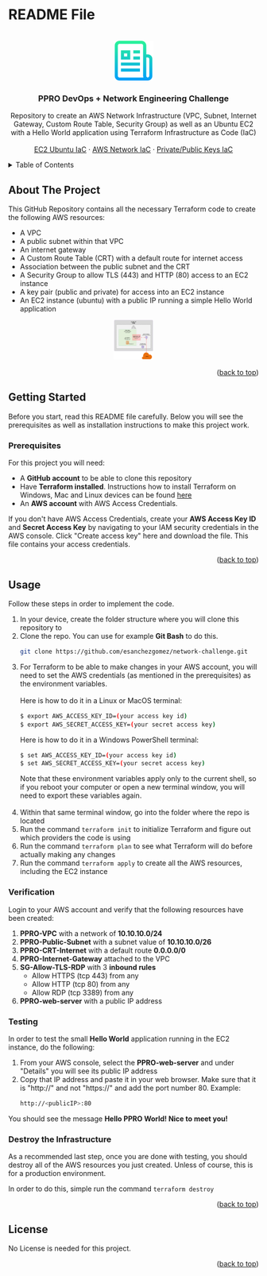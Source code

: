 # README File <a name="readme-top"></a>


<!-- PROJECT LOGO -->
<br />
<div align="center">
  <a href="https://github.com/esanchezgomez/network-challenge">
    <img src="images/readme_logo.png" alt="Logo" width="80" height="80">
  </a>

<h3 align="center">PPRO DevOps + Network Engineering Challenge</h3>

  <p align="center">
    Repository to create an AWS Network Infrastructure (VPC, Subnet, Internet Gateway, Custom Route Table, Security Group) as well as an Ubuntu EC2 with a Hello World application using Terraform Infrastructure as Code (IaC)
    <br />
    <br />
    <a href="https://github.com/esanchezgomez/network-challenge/blob/main/ec2.tf">EC2 Ubuntu IaC</a>
    ·
    <a href="https://github.com/esanchezgomez/network-challenge/blob/main/vpc.tf">AWS Network IaC</a>
    ·
    <a href="https://github.com/esanchezgomez/network-challenge/blob/main/key-pair-main.tf">Private/Public Keys IaC</a>
  </p>
</div>


<!-- TABLE OF CONTENTS -->
<details>
  <summary>Table of Contents</summary>
  <ol>
    <li>
      <a href="#about-the-project">About The Project</a>
    </li>
    <li>
      <a href="#getting-started">Getting Started</a>
      <ul>
        <li><a href="#prerequisites">Prerequisites</a></li>
      </ul>
    </li>
    <li><a href="#usage">Usage</a></li>
      <ul>
        <li><a href="#verification">Verification</a></li>
      </ul>
      <ul>
        <li><a href="#testing">Testing</a></li>
      </ul>
      <ul>
        <li><a href="#destroy-the-infrastructure">Destroy the Infrastructure</a></li>
      </ul>
    <li><a href="#license">License</a></li>
    <li><a href="#acknowledgments">Acknowledgments</a></li>
  </ol>
</details>


<!-- ABOUT THE PROJECT -->
## About The Project

This GitHub Repository contains all the necessary Terraform code to create the following AWS resources:
* A VPC
* A public subnet within that VPC
* An internet gateway
* A Custom Route Table (CRT) with a default route for internet access
* Association between the public subnet and the CRT
* A Security Group to allow TLS (443) and HTTP (80) access to an EC2 instance
* A key pair (public and private) for access into an EC2 instance
* An EC2 instance (ubuntu) with a public IP running a simple Hello World application

<p align="center"><img src="images/aws_network.png" alt="AWS" width="80" height="80"></p>

<p align="right">(<a href="#readme-top">back to top</a>)</p>


<!-- GETTING STARTED -->
## Getting Started

Before you start, read this README file carefully. Below you will see the prerequisites as well as installation instructions to make this project work.

### Prerequisites

For this project you will need:
* A <strong>GitHub account</strong> to be able to clone this repository
* Have <strong>Terraform installed</strong>. Instructions how to install Terraform on Windows, Mac and Linux devices can be found <a href="https://learn.hashicorp.com/tutorials/terraform/install-cli">here</a>
* An <strong>AWS account</strong> with AWS Access Credentials. 

If you don't have AWS Access Credentials, create your <strong>AWS Access Key ID</strong> and <strong>Secret Access Key</strong> by navigating to your IAM security credentials in the AWS console. Click "Create access key" here and download the file. This file contains your access credentials.

<p align="right">(<a href="#readme-top">back to top</a>)</p>


<!-- USAGE EXAMPLES -->
## Usage

Follow these steps in order to implement the code.

1. In your device, create the folder structure where you will clone this repository to
2. Clone the repo. You can use for example <strong>Git Bash</strong> to do this.
   ```sh
   git clone https://github.com/esanchezgomez/network-challenge.git
   ```
3. For Terraform to be able to make changes in your AWS account, you will need to set the AWS credentials (as mentioned in the prerequisites) as the environment variables. 
   <br />
   <br />
   Here is how to do it in a Linux or MacOS terminal:
   ```sh
   $ export AWS_ACCESS_KEY_ID=(your access key id)
   $ export AWS_SECRET_ACCESS_KEY=(your secret access key)
   ```
   Here is how to do it in a Windows PowerShell terminal:
   ```sh
   $ set AWS_ACCESS_KEY_ID=(your access key id)
   $ set AWS_SECRET_ACCESS_KEY=(your secret access key)
   ```
   Note that these environment variables apply only to the current shell, so if you reboot your computer or open a new terminal window, you will need to export these variables again.
   <br />
   <br />
4. Within that same terminal window, go into the folder where the repo is located
5. Run the command `terraform init` to initialize Terraform and figure out which providers the code is using
6. Run the command `terraform plan` to see what Terraform will do before actually making any changes
7. Run the command `terraform apply` to create all the AWS resources, including the EC2 instance

### Verification

Login to your AWS account and verify that the following resources have been created:

1. <strong>PPRO-VPC</strong> with a network of <strong>10.10.10.0/24</strong>
2. <strong>PPRO-Public-Subnet</strong> with a subnet value of <strong>10.10.10.0/26</strong>
3. <strong>PPRO-CRT-Internet</strong> with a default route <strong>0.0.0.0/0</strong>
4. <strong>PPRO-Internet-Gateway</strong> attached to the VPC
5. <strong>SG-Allow-TLS-RDP</strong> with 3 <strong>inbound rules</strong>
    * Allow HTTPS (tcp 443) from any
    * Allow HTTP (tcp 80) from any
    * Allow RDP (tcp 3389) from any
6. <strong>PPRO-web-server</strong> with a public IP address

### Testing

In order to test the small <strong>Hello World</strong> application running in the EC2 instance, do the following:

1. From your AWS console, select the <strong>PPRO-web-server</strong> and under "Details" you will see its public IP address
2. Copy that IP address and paste it in your web browser. Make sure that it is "http://" and not "https://" and add the port number 80. Example:
   ```sh
   http://<publicIP>:80
   ```

You should see the message <strong>Hello PPRO World! Nice to meet you!</strong>

### Destroy the Infrastructure

As a recommended last step, once you are done with testing, you should destroy all of the AWS resources you just created. Unless of course, this is for a production environment.

In order to do this, simple run the command `terraform destroy`

<p align="right">(<a href="#readme-top">back to top</a>)</p>


<!-- LICENSE -->
## License

No License is needed for this project. 

<p align="right">(<a href="#readme-top">back to top</a>)</p>
